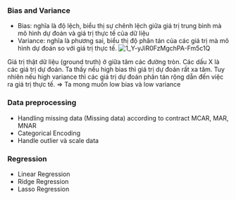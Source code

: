 ### Bias and Variance
- Bias: nghĩa là độ lệch, biểu thị sự chênh lệch giữa giá trị trung bình mà mô hình dự đoán và giá trị
thực tế của dữ liệu
- Variance: nghĩa là phương sai, biểu thị độ phân tán của các giá trị mà mô hình dự đoán so với giá
trị thực tế.
![1_Y-yJiR0FzMgchPA-Fm5c1Q](https://user-images.githubusercontent.com/72034584/143260447-50f2e59e-892c-415f-8267-56485d1b0d22.jpeg)

Giá trị thật dữ liệu (ground truth) ở giữa tâm các đường tròn. Các dấu X là các giá trị dự đoán. Ta
thấy nếu high bias thì giá trị dự đoán rất xa tâm. Tuy nhiên nếu high variance thì các giá trị dự đoán
phân tán rộng dẫn đến việc ra giá trị thực tế. => Ta mong muốn low bias và low variance
### Data preprocessing
- Handling missing data (Missing data) according to contract MCAR, MAR, MNAR
-  Categorical Encoding
-  Handle outlier và scale data 
### Regression
- Linear Regression
- Ridge Regression
- Lasso Regression

